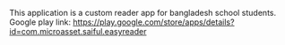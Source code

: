 This application is a custom reader app for bangladesh school students.
Google play link: https://play.google.com/store/apps/details?id=com.microasset.saiful.easyreader
